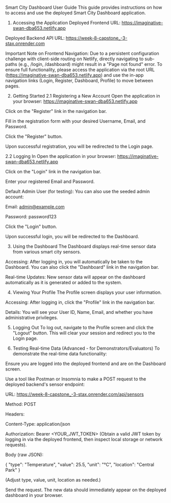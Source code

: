 Smart City Dashboard User Guide
This guide provides instructions on how to access and use the deployed Smart City Dashboard application.

1. Accessing the Application
Deployed Frontend URL: https://imaginative-swan-dba653.netlify.app

Deployed Backend API URL: https://week-8-capstone_-3-stax.onrender.com

Important Note on Frontend Navigation:
Due to a persistent configuration challenge with client-side routing on Netlify, directly navigating to sub-paths (e.g., /login, /dashboard) might result in a "Page not found" error. To ensure full functionality, please access the application via the root URL (https://imaginative-swan-dba653.netlify.app) and use the in-app navigation links (Login, Register, Dashboard, Profile) to move between pages.

2. Getting Started
2.1 Registering a New Account
Open the application in your browser: https://imaginative-swan-dba653.netlify.app

Click on the "Register" link in the navigation bar.

Fill in the registration form with your desired Username, Email, and Password.

Click the "Register" button.

Upon successful registration, you will be redirected to the Login page.

2.2 Logging In
Open the application in your browser: https://imaginative-swan-dba653.netlify.app

Click on the "Login" link in the navigation bar.

Enter your registered Email and Password.

Default Admin User (for testing): You can also use the seeded admin account:

Email: admin@example.com

Password: password123

Click the "Login" button.

Upon successful login, you will be redirected to the Dashboard.

3. Using the Dashboard
The Dashboard displays real-time sensor data from various smart city sensors.

Accessing: After logging in, you will automatically be taken to the Dashboard. You can also click the "Dashboard" link in the navigation bar.

Real-time Updates: New sensor data will appear on the dashboard automatically as it is generated or added to the system.

4. Viewing Your Profile
The Profile screen displays your user information.

Accessing: After logging in, click the "Profile" link in the navigation bar.

Details: You will see your User ID, Name, Email, and whether you have administrative privileges.

5. Logging Out
To log out, navigate to the Profile screen and click the "Logout" button. This will clear your session and redirect you to the Login page.

6. Testing Real-time Data (Advanced - for Demonstrators/Evaluators)
To demonstrate the real-time data functionality:

Ensure you are logged into the deployed frontend and are on the Dashboard screen.

Use a tool like Postman or Insomnia to make a POST request to the deployed backend's sensor endpoint:

URL: https://week-8-capstone_-3-stax.onrender.com/api/sensors

Method: POST

Headers:

Content-Type: application/json

Authorization: Bearer <YOUR_JWT_TOKEN> (Obtain a valid JWT token by logging in via the deployed frontend, then inspect local storage or network requests).

Body (raw JSON):

{
    "type": "Temperature",
    "value": 25.5,
    "unit": "°C",
    "location": "Central Park"
}

(Adjust type, value, unit, location as needed.)

Send the request. The new data should immediately appear on the deployed dashboard in your browser.